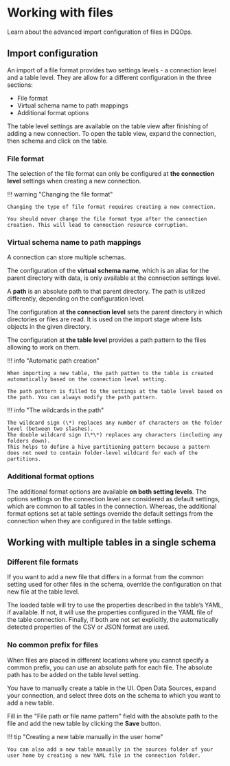 # Working with files

Learn about the advanced import configuration of files in DQOps.  

## Import configuration

An import of a file format provides two settings levels - a connection level and a table level.
They are allow for a different configuration in the three sections:

- File format
- Virtual schema name to path mappings
- Additional format options

The table level settings are available on the table view after finishing of adding a new connection.
To open the table view, expand the connection, then schema and click on the table.

### File format

The selection of the file format can only be configured at **the connection level** settings when creating a new connection.

!!! warning "Changing the file format"

    Changing the type of file format requires creating a new connection.

    You should never change the file format type after the connection creation. This will lead to connection resource corruption.

### Virtual schema name to path mappings

A connection can store multiple schemas.

The configuration of the **virtual schema name**, which is an alias for the parent directory with data, is only available at the connection settings level.

A **path** is an absolute path to that parent directory.
The path is utilized differently, depending on the configuration level.

The configuration at **the connection level** sets the parent directory in which directories or files are read.
It is used on the import stage where lists objects in the given directory.

The configuration at **the table level** provides a path pattern to the files allowing to work on them.

!!! info "Automatic path creation"

    When importing a new table, the path patten to the table is created automatically based on the connection level setting.

    The path pattern is filled to the settings at the table level based on the path. You can always modify the path pattern.

!!! info "The wildcards in the path"

    The wildcard sign (\*) replaces any number of characters on the folder level (between two slashes).
    The double wildcard sign (\*\*) replaces any characters (including any folders down).
    This helps to define a hive partitioning pattern because a pattern does not need to contain folder-level wildcard for each of the partitions.


### Additional format options

The additional format options are available **on both setting levels**. 
The options settings on the connection level are considered as default settings, which are common to all tables in the connection.
Whereas, the additional format options set at table settings override the default settings from the connection when they are configured in the table settings.


## Working with multiple tables in a single schema

### Different file formats

If you want to add a new file that differs in a format from the common setting used for other files in the schema,
override the configuration on that new file at the table level.

The loaded table will try to use the properties described in the table’s YAML, if available.
If not, it will use the properties configured in the YAML file of the table connection.
Finally, if both are not set explicitly, the automatically detected properties of the CSV or JSON format are used.

### No common prefix for files

When files are placed in different locations where you cannot specify a common prefix, you can use an absolute path for each file.
The absolute path has to be added on the table level setting.

You have to manually create a table in the UI. Open Data Sources, expand your connection, and select three dots on the schema to which you want to add a new table.

Fill in the "File path or file name pattern" field with the absolute path to the file and add the new table by clicking the **Save** button.

!!! tip "Creating a new table manually in the user home"

    You can also add a new table manually in the sources folder of your user home by creating a new YAML file in the connection folder.

